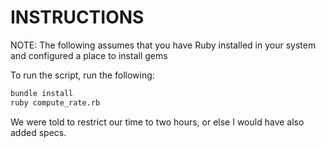 # INSTRUCTIONS
NOTE: The following assumes that you have Ruby installed in your system and configured a place to install gems

To run the script, run the following:
```sh
bundle install
ruby compute_rate.rb
```

We were told to restrict our time to two hours, or else I would have also added specs.
